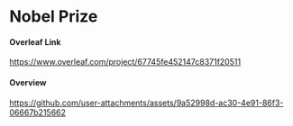 # Nobel Prize
#### Overleaf Link
https://www.overleaf.com/project/67745fe452147c8371f20511
#### Overview


https://github.com/user-attachments/assets/9a52998d-ac30-4e91-86f3-06667b215662

